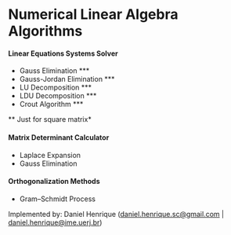 # Numerical Linear Algebra Algorithms

#### Linear Equations Systems Solver
- Gauss Elimination ***
- Gauss-Jordan Elimination ***
- LU Decomposition ***
- LDU Decomposition ***
- Crout Algorithm ***

** Just for square matrix*

#### Matrix Determinant Calculator
- Laplace Expansion
- Gauss Elimination


#### Orthogonalization Methods
- Gram–Schmidt Process

Implemented by: Daniel Henrique (daniel.henrique.sc@gmail.com | daniel.henrique@ime.uerj.br)